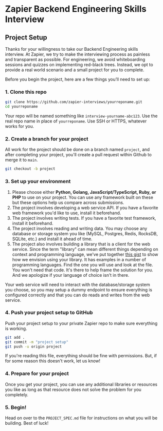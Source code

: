 # Zapier Backend Engineering Skills Interview

## Project Setup

Thanks for your willingness to take our Backend Engineering skills interview. At Zapier, we try to make the interviewing process as painless and transparent as possible. For engineering, we avoid whiteboarding sessions and quizzes on implementing red-black trees. Instead, we opt to provide a real world scenario and a small project for you to complete.

Before you begin the project, here are a few things you’ll need to set up:

### 1. Clone this repo

```bash
git clone https://github.com/zapier-interviews/yourreponame.git
cd yourreponame
```

Your repo will be named something like `interview-yourname-abc123`. Use the real repo name in place of `yourreponame`. Use SSH or HTTPS, whatever works for you.

### 2. Create a branch for your project

All work for the project should be done on a branch named `project`, and after completing your project, you'll create a pull request within Github to merge it to `main`.

```bash
git checkout -b project
```

### 3. Set up your environment

  1. Please choose either **Python, Golang, JavaScript/TypeScript, Ruby, or PHP** to use on your project. You can use any framework built on these but these options help us compare across submissions. 
  1. The project involves developing a web service API. If you have a favorite web framework you'd like to use, install it beforehand.
  1. The project involves writing tests. If you have a favorite test framework, install it beforehand.
  1. The project involves reading and writing data. You may choose any database or storage system you like (MySQL, Postgres, Redis, RocksDB, SQLite, etc.) and install it ahead of time.
  1. The project also involves building a library that is a client for the web service. Since the term "library" can mean different things depending on context and programming language, we've put together [this gist](https://gist.github.com/zapier-interviews/7c7e405d2b7b50e2b27c2ce6e04b9dc2) to show how we envision using your library. It has examples in a number of programming languages. Find the one you will use and look at the file. You won't need that code. It's there to help frame the solution for you. And we apologize if your language of choice isn't in there.

Your web service will need to interact with the database/storage system you choose, so you may setup a dummy endpoint to ensure everything is configured correctly and that you can do reads and writes from the web service.

### 4. Push your project setup to GitHub

Push your project setup to your private Zapier repo to make sure everything is working.

```bash
git add .
git commit -m "project setup"
git push -u origin project
```

If you're reading this file, everything should be fine with permissions. But, if for some reason this doesn't work, let us know!

### 4. Prepare for your project

Once you get your project, you can use any additional libraries or resources you like as long as that resource does not solve the problem for you completely.

### 5. Begin!

Head on over to the `PROJECT_SPEC.md` file for instructions on what you will be building. Best of luck!
